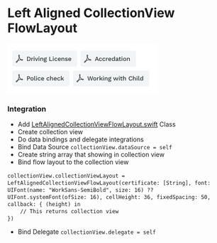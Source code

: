 # Left Aligned CollectionView FlowLayout

![Left Aligned CollectionView FlowLayout](leftAlignCollection.png)

### Integration

- Add [LeftAlignedCollectionViewFlowLayout.swift](LeftAlignedCollectionViewFlowLayout.swift) Class
- Create collection view
- Do data bindings and delegate integrations
- Bind Data Source `collectionView.dataSource = self`
- Create string array that showing in collection view
- Bind flow layout to the collection view
```
collectionView.collectionViewLayout = LeftAlignedCollectionViewFlowLayout(certificate: [String], font: UIFont(name: "WorkSans-SemiBold", size: 16) ?? UIFont.systemFont(ofSize: 16), cellHeight: 36, fixedSpacing: 50, callback: { (height) in
    // This returns collection view
})
```
- Bind Delegate `collectionView.delegate = self`
